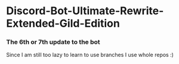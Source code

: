 # Discord-Bot-Ultimate-Rewrite-Extended-Gild-Edition

### The 6th or 7th update to the bot
Since I am still too lazy to learn to use branches I use whole repos :)



